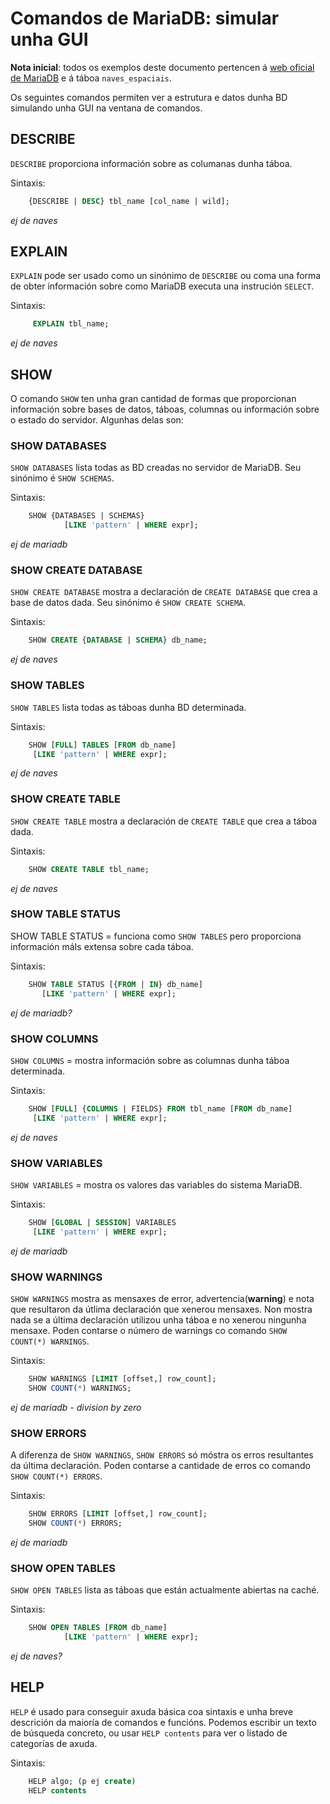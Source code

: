 # Comandos de MariaDB: simular unha GUI

**Nota inicial**: todos os exemplos deste documento pertencen á [web oficial de MariaDB](https://mariadb.com/kb/es/comandos-sql/) e á táboa `naves_espaciais`.

Os seguintes comandos permiten ver a estrutura e datos dunha BD simulando unha GUI na ventana de comandos.

## DESCRIBE
`DESCRIBE` proporciona información sobre as columanas dunha táboa. 

Sintaxis:

```SQL
	{DESCRIBE | DESC} tbl_name [col_name | wild];
```
*ej de naves*

## EXPLAIN
`EXPLAIN` pode ser usado como un sinónimo de `DESCRIBE` ou coma una forma de obter información sobre como MariaDB executa una instrución `SELECT`.

Sintaxis:
```SQL
	 EXPLAIN tbl_name;
```
*ej de naves*

## SHOW
O comando `SHOW` ten unha gran cantidad de formas que proporcionan información sobre bases de datos, táboas, columnas ou información sobre o estado do servidor. Algunhas delas son:

### SHOW DATABASES 
`SHOW DATABASES` lista todas as BD creadas no servidor de MariaDB. Seu sinónimo é `SHOW SCHEMAS`.

Sintaxis: 
```SQL
	SHOW {DATABASES | SCHEMAS}
    		[LIKE 'pattern' | WHERE expr];
```
*ej de mariadb*

### SHOW CREATE DATABASE 
`SHOW CREATE DATABASE` mostra a declaración de `CREATE DATABASE` que crea a base de datos dada. Seu sinónimo é `SHOW CREATE SCHEMA`.

Sintaxis:
```SQL
	SHOW CREATE {DATABASE | SCHEMA} db_name;
```
*ej de naves*

### SHOW TABLES
`SHOW TABLES` lista todas as táboas dunha BD determinada.

Sintaxis: 
```SQL
	SHOW [FULL] TABLES [FROM db_name]
   	 [LIKE 'pattern' | WHERE expr];
```
*ej de naves*

### SHOW CREATE TABLE
`SHOW CREATE TABLE` mostra a declaración de `CREATE TABLE` que crea a táboa dada.

Sintaxis:
```SQL
	SHOW CREATE TABLE tbl_name;
```
*ej de naves*

### SHOW TABLE STATUS
SHOW TABLE STATUS = funciona como `SHOW TABLES` pero proporciona información máIs extensa sobre cada táboa.

Sintaxis:
```SQL
	SHOW TABLE STATUS [{FROM | IN} db_name]
 	   [LIKE 'pattern' | WHERE expr];
```
*ej de mariadb?*

### SHOW COLUMNS
`SHOW COLUMNS` = mostra información sobre as columnas dunha táboa determinada. 

Sintaxis:
```SQL
	SHOW [FULL] {COLUMNS | FIELDS} FROM tbl_name [FROM db_name]
   	 [LIKE 'pattern' | WHERE expr];
```
*ej de naves*

### SHOW VARIABLES
`SHOW VARIABLES` = mostra os valores das variables do sistema MariaDB.

Sintaxis:
```SQL
	SHOW [GLOBAL | SESSION] VARIABLES
   	 [LIKE 'pattern' | WHERE expr];
```
*ej de mariadb*

### SHOW WARNINGS
`SHOW WARNINGS` mostra as mensaxes de error, advertencia(**warning**) e nota que resultaron da útlima declaración que xenerou mensaxes. Non mostra nada se a última declaración utilizou unha táboa e no xenerou ningunha mensaxe. Poden contarse o número de warnings co comando `SHOW COUNT(*) WARNINGS`.

Sintaxis:
```SQL
	SHOW WARNINGS [LIMIT [offset,] row_count];
	SHOW COUNT(*) WARNINGS;
```
*ej de mariadb - division by zero*

### SHOW ERRORS
A diferenza de `SHOW WARNINGS`, `SHOW ERRORS` só móstra os erros resultantes da última declaración. Poden contarse a cantidade de erros co comando `SHOW COUNT(*) ERRORS`.

Sintaxis:
```SQL
	SHOW ERRORS [LIMIT [offset,] row_count];
	SHOW COUNT(*) ERRORS;  
```
*ej de mariadb*

### SHOW OPEN TABLES
`SHOW OPEN TABLES`  lista as táboas que están actualmente abiertas na caché.

Sintaxis:
```SQL
	SHOW OPEN TABLES [FROM db_name]
    	    [LIKE 'pattern' | WHERE expr];
```
*ej de naves?*

## HELP
`HELP` é usado para conseguir axuda básica coa sintaxis e unha breve descrición da maioría de comandos e funcións. Podemos escribir un texto de búsqueda concreto, ou usar `HELP contents` para ver o listado de categorías de axuda.

Sintaxis: 
```SQL
	HELP algo; (p ej create)
	HELP contents
```
